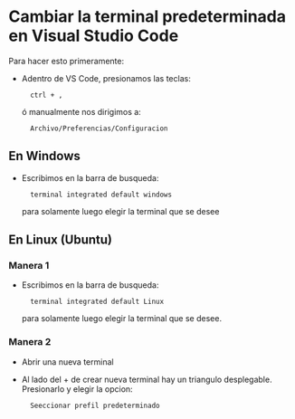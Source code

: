 # Cambiar la terminal predeterminada en Visual Studio Code

Para hacer esto primeramente:

- Adentro de VS Code, presionamos las teclas:  

        ctrl + , 
    
    ó manualmente nos dirigimos a:
    
        Archivo/Preferencias/Configuracion


## En Windows

- Escribimos en la barra de busqueda:

        terminal integrated default windows
    
    para solamente luego elegir la terminal que se desee

## En Linux (Ubuntu)

### Manera 1

- Escribimos en la barra de busqueda:

        terminal integrated default Linux
    
    para solamente luego elegir la terminal que se desee.

### Manera 2

- Abrir una nueva terminal

- Al lado del + de crear nueva terminal hay un triangulo desplegable. Presionarlo y elegir la opcion:

        Seeccionar prefil predeterminado

